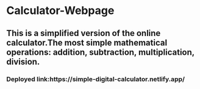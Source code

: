 # Calculator-Webpage
<h2>This is a simplified version of the online calculator.The most simple mathematical operations: addition, subtraction, multiplication, division. </h2>

<h3>Deployed link:https://simple-digital-calculator.netlify.app/</h3>
